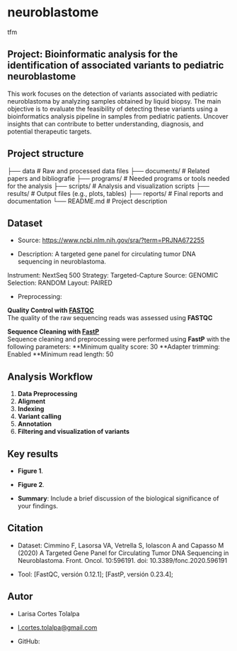 # neuroblastome
tfm
## Project: Bioinformatic analysis for the identification of associated variants to pediatric neuroblastome
This work focuses on the detection of variants associated with pediatric neuroblastoma by analyzing samples obtained by liquid biopsy. The main objective is to evaluate the feasibility of detecting these variants using a bioinformatics analysis pipeline in samples from pediatric patients.
Uncover insights that can contribute to better understanding, diagnosis, and potential therapeutic targets.

## Project structure 
├── data             # Raw and processed data files
├── documents/        # Related papers and bibliografie
├── programs/         # Needed programs or tools needed for the analysis 
├── scripts/          # Analysis and visualization scripts
├── results/          # Output files (e.g., plots, tables)
├── reports/          # Final reports and documentation
└── README.md         # Project description

## Dataset

* Source: https://www.ncbi.nlm.nih.gov/sra/?term=PRJNA672255
  
* Description: A targeted gene panel for circulating tumor DNA sequencing in neuroblastoma.
  
Instrument: NextSeq 500
Strategy: Targeted-Capture
Source: GENOMIC
Selection: RANDOM
Layout: PAIRED

* Preprocessing:

**Quality Control with [FASTQC](https://www.bioinformatics.babraham.ac.uk/projects/fastqc/)**  
The quality of the raw sequencing reads was assessed using **FASTQC**

**Sequence Cleaning with [FastP](https://github.com/OpenGene/fastp)**  
Sequence cleaning and preprocessing were performed using **FastP** with the following parameters:
  **Minimum quality score: 30
  **Adapter trimming: Enabled
  **Minimum read length: 50

## Analysis Workflow

1. **Data Preprocessing**
2. **Aligment**
3. **Indexing**
4. **Variant calling**
5. **Annotation**
6. **Filtering and visualization of variants**

## Key results

* **Figure 1**.

* **Figure 2**.

* **Summary**: Include a brief discussion of the biological significance of your findings.

## Citation 

* Dataset: Cimmino F, Lasorsa VA, Vetrella S, Iolascon A and Capasso M (2020) A Targeted Gene Panel for Circulating Tumor DNA Sequencing in Neuroblastoma. Front. Oncol. 10:596191. doi: 10.3389/fonc.2020.596191
  
* Tool: [FastQC, versión 0.12.1]; [FastP, versión 0.23.4];

## Autor

* Larisa Cortes Tolalpa

* l.cortes.tolalpa@gmail.com

* GitHub:

